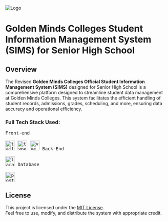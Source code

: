 ![Logo](https://jerome-avecilla.infinityfreeapp.com/assets/images/portal-gmcshs-sims.png)

# Golden Minds Colleges Student Information Management System (SIMS) for Senior High School

## Overview

The Revised **Golden Minds Colleges Official Student Information Management System (SIMS)** designed for Senior High School is a comprehensive platform designed to streamline student data management at Golden Minds Colleges. This system facilitates the efficient handling of student records, admissions, grades, scheduling, and more, ensuring data accuracy and operational efficiency.

<h3 align="left">Full Tech Stack Used:</h3>
<p align="left">
  <kbd>
    <kbd>Front-end</kbd>
    <br>
    <br>
    <img width="30px" title="tailwindcss" src="https://cdn.jsdelivr.net/gh/devicons/devicon/icons/tailwindcss/tailwindcss-original.svg" />
    <img width="30px" title="typescript" src="https://cdn.jsdelivr.net/gh/devicons/devicon/icons/typescript/typescript-original.svg" />
    <img width="30px" title="vue js" src="https://cdn.jsdelivr.net/gh/devicons/devicon/icons/vuejs/vuejs-original.svg" />
  </kbd>
  <kbd>
    <kbd>Back-End</kbd>
    <br>
    <br>
    <img width="30px" title="laravel" src="https://cdn.jsdelivr.net/gh/devicons/devicon/icons/laravel/laravel-original.svg" /> 
  </kbd>
  <kbd>
    <kbd>Database</kbd>
    <br>
    <br>
    <img width="30px" title="postgresql" src="https://cdn.jsdelivr.net/gh/devicons/devicon@latest/icons/postgresql/postgresql-original.svg" /> 
  </kbd>
</p>

## License

This project is licensed under the [MIT License](https://github.com/javecilla/SIMSSHS-GMC-Revised/blob/main/LICENSE).  
Feel free to use, modify, and distribute the system with appropriate credit.
